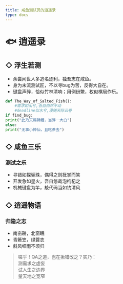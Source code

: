 ```yaml
---
title: 咸鱼测试员的逍遥录
type: docs
---
```


# 🐟 逍遥录  

## ◇ 浮生若测
- 余尝闻世人多追名逐利，独吾志在咸鱼。
- 身为末流测试匠，不以寻bug为苦，反得大自在。
- 键盘声碎，恰似竹林清响；用例纷繁，权似棋局作乐。
```python
def The_Way_of_Salted_Fish():
    #需求如山兮,吾自岿然不动
    #deadline似水兮,漫随天际云卷
if find_bug:
print("此乃天赐锦鲤，当浮一大白")
else:
print("无事小神仙，且吃茶去")
```
## ◇ 咸鱼三乐
### 测试之乐
- 寻错如探骊珠，偶得之则抚掌而笑  
- 开发急如星火，吾自悠哉泡枸杞之  
- 机械键盘为竿，敲代码当如钓清风

## ◇ 逍遥物语
### 归隐之志
- 南亩耕，北窗眠
- 青箬笠，绿蓑衣
- 斜风细雨不须归

> 嗟乎！QA之道，岂在揪错改之？实乃：  
> 测需求之虚妄  
> 试人生之边界  
> 量天地之宽窄  
